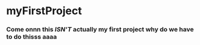 # myFirstProject
### Come onnn this *ISN'T* actually my first project why do we have to do thisss aaaa
